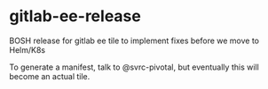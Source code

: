 # gitlab-ee-release
BOSH release for gitlab ee tile to implement fixes before we move to Helm/K8s

To generate a manifest, talk to @svrc-pivotal, but eventually this will become an actual tile.
